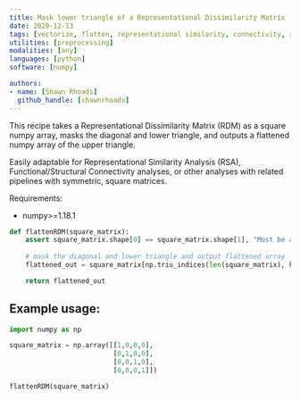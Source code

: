 ```yaml
---
title: Mask lower triangle of a Representational Dissimilarity Matrix (RDM)
date: 2020-12-13
tags: [vectorize, flatten, representational similarity, connectivity, rsa, functional connectivity, structural connectivity, rdm, lower triangle, mask, array, matrix]
utilities: [preprocessing]
modalities: [any]
languages: [python]
software: [numpy]

authors:
- name: [Shawn Rhoads]
  github_handle: [shawnrhoads]
---
```



This recipe takes a Representational Dissimilarity Matrix (RDM) as a square numpy array, masks the diagonal and lower triangle, and outputs a flattened numpy array of the upper triangle. 

Easily adaptable for Representational Similarity Analysis (RSA), Functional/Structural Connectivity analyses, or other analyses with related pipelines with symmetric, square matrices.

Requirements:
- numpy>=1.18.1

```py
def flattenRDM(square_matrix):
    assert square_matrix.shape[0] == square_matrix.shape[1], "Must be a square numpy array"
    
    # mask the diagonal and lower triangle and output flattened array
    flattened_out = square_matrix[np.triu_indices(len(square_matrix), k=1)] 

    return flattened_out
```

## Example usage:
```py
import numpy as np

square_matrix = np.array([[1,0,0,0],
                          [0,1,0,0],
                          [0,0,1,0],
                          [0,0,0,1]])

flattenRDM(square_matrix)
```
